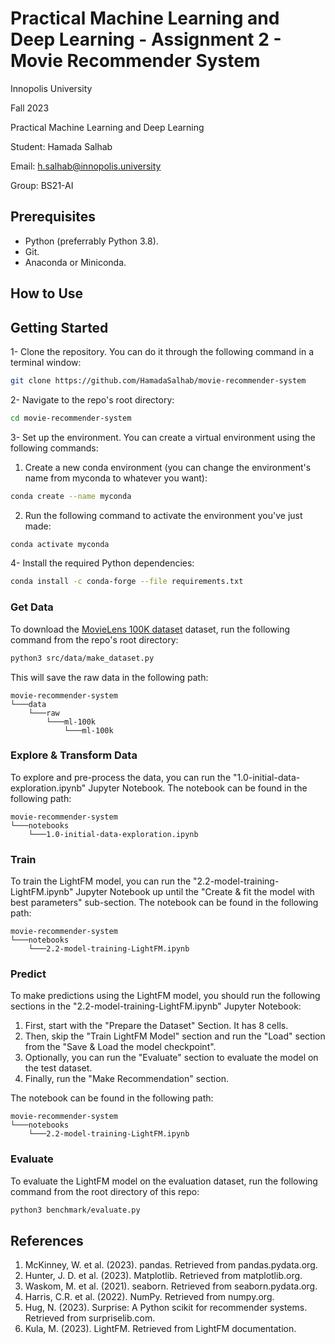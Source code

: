 # Practical Machine Learning and Deep Learning - Assignment 2 - Movie Recommender System

Innopolis University

Fall 2023

Practical Machine Learning and Deep Learning

Student: Hamada Salhab

Email: <h.salhab@innopolis.university>

Group: BS21-AI

## Prerequisites

- Python (preferrably Python 3.8).
- Git.
- Anaconda or Miniconda.

## How to Use

## Getting Started

1- Clone the repository. You can do it through the following command in a terminal window:

``` zsh
git clone https://github.com/HamadaSalhab/movie-recommender-system
```

2- Navigate to the repo's root directory:

``` zsh
cd movie-recommender-system
```

3- Set up the environment. You can create a virtual environment using the following commands:

  1. Create a new conda environment (you can change the environment's name from myconda to whatever you want):

``` zsh
conda create --name myconda
```

  2. Run the following command to activate the environment you've just made:

```zsh
conda activate myconda
```

4- Install the required Python dependencies:

``` zsh
conda install -c conda-forge --file requirements.txt
```

### Get Data

To download the [MovieLens 100K dataset](https://grouplens.org/datasets/movielens/100k/) dataset, run the following command from the repo's root directory:

``` zsh
python3 src/data/make_dataset.py
```

This will save the raw data in the following path:

```directory
movie-recommender-system
└───data
    └───raw
        └───ml-100k
            └───ml-100k
```

### Explore & Transform Data

To explore and pre-process the data, you can run the "1.0-initial-data-exploration.ipynb" Jupyter Notebook. The notebook can be found in the following path:

```directory
movie-recommender-system
└───notebooks
    └───1.0-initial-data-exploration.ipynb
```

### Train

To train the LightFM model, you can run the "2.2-model-training-LightFM.ipynb" Jupyter Notebook up until the "Create & fit the model with best parameters" sub-section. The notebook can be found in the following path:

```directory
movie-recommender-system
└───notebooks
    └───2.2-model-training-LightFM.ipynb
```

### Predict

To make predictions using the LightFM model, you should run the following sections in the "2.2-model-training-LightFM.ipynb" Jupyter Notebook:

1. First, start with the "Prepare the Dataset" Section. It has 8 cells.
2. Then, skip the "Train LightFM Model" section and run the "Load" section from the "Save & Load the model checkpoint".
3. Optionally, you can run the "Evaluate" section to evaluate the model on the test dataset.
4. Finally, run the "Make Recommendation" section.

The notebook can be found in the following path:

```directory
movie-recommender-system
└───notebooks
    └───2.2-model-training-LightFM.ipynb
```

### Evaluate

To evaluate the LightFM model on the evaluation dataset, run the following command from the root directory of this repo:

``` zsh
python3 benchmark/evaluate.py
```

## References

1. McKinney, W. et al. (2023). pandas. Retrieved from pandas.pydata.org.
2. Hunter, J. D. et al. (2023). Matplotlib. Retrieved from matplotlib.org​​.
3. Waskom, M. et al. (2021). seaborn. Retrieved from seaborn.pydata.org​​.
4. Harris, C.R. et al. (2022). NumPy. Retrieved from numpy.org​​.
5. Hug, N. (2023). Surprise: A Python scikit for recommender systems. Retrieved from surpriselib.com​​.
6. Kula, M. (2023). LightFM. Retrieved from LightFM documentation​​.
